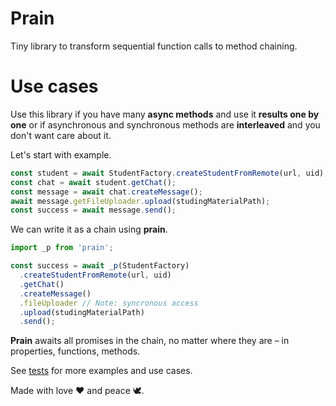 # Prain

Tiny library to transform sequential function calls to method chaining.

# Use cases

Use this library if you have many **async methods** and use it **results one by one**
or if asynchronous and synchronous methods are **interleaved** and you don't want care about it.

Let's start with example.
```ts
const student = await StudentFactory.createStudentFromRemote(url, uid);
const chat = await student.getChat();
const message = await chat.createMessage();
await message.getFileUploader.upload(studingMaterialPath);
const success = await message.send();
```

We can write it as a chain using **prain**.
```ts
import _p from 'prain';

const success = await _p(StudentFactory)
  .createStudentFromRemote(url, uid)
  .getChat()
  .createMessage()
  .fileUploader // Note: syncronous access
  .upload(studingMaterialPath)
  .send();
```

**Prain** awaits all promises in the chain, no matter where they are – in properties, functions, methods.

See [tests](src/test.ts) for more examples and use cases.

Made with love ❤️ and peace 🕊️.
